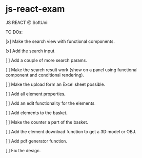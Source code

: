 # js-react-exam
JS REACT @ SoftUni


TO DOs:

[x] Make the search view with functional components.

[x] Add the search input.

[ ] Add a couple of more search params.

[ ] Make the search result work (show on a panel using functional component and conditional rendering).

[ ] Make the upload form an Excel sheet possible.

[ ] Add all element properties.

[ ] Add an edit functionality for the elements.

[ ] Add elements to the basket.

[ ] Make the counter a part of the basket.

[ ] Add the element download function to get a 3D model or OBJ.

[ ] Add pdf generator function.

[ ] Fix the design.
